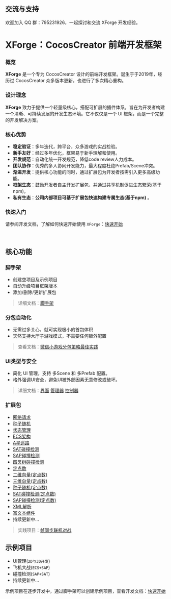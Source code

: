 ## 交流与支持
欢迎加入 QQ 群：795231926，一起探讨和交流 XForge 开发经验。

# XForge：CocosCreator 前端开发框架

### 概览

**XForge** 是一个专为 CocosCreator 设计的前端开发框架。诞生于于2019年，经历过 CocosCreator 众多版本更新，也进行了多次精心重构。

### 设计理念
**XForge** 致力于提供一个轻量级核心，搭配可扩展的插件体系，旨在为开发者构建一个清晰、可持续发展的开发生态环境。它不仅仅是一个 UI 框架，而是一个完整的开发解决方案。

### 核心优势

- **稳定验证**：多年迭代，跨平台，众多游戏的实战检验。
- **新手友好**：经过多年优化，框架易于新手理解和使用。
- **开发规范**：自动化统一开发规范，降低code review人力成本。
- **团队协作**：优秀的多人协同开发能力，最大程度杜绝Prefab/Scene冲突。
- **渐进开发**：提供核心功能的同时，通过扩展包为开发者按需引入更多高级功能。
- **框架生态**：鼓励开发者自主开发扩展包，并通过共享机制促进生态繁荣(基于npm)。
- **私有生态**：**公司内部项目可基于扩展包快速构建专属生态(基于npm)** 。

### 快速入门

请参阅开发文档，了解如何快速开始使用 `XForge`：[快速开始](https://gitee.com/cocos2d-zp/xforge/wikis/pages?sort_id=13017445&doc_id=6236543)

<br/>

## 核心功能
### 脚手架
- 创建空项目及示例项目
- 自动升级项目框架版本
- 添加/删除/更新扩展包

> 详细文档：[脚手架](https://gitee.com/cocos2d-zp/xforge/wikis/pages?sort_id=13017448&doc_id=6236543)

### 分包自动化
- 无需过多关心，就可实现极小的首包体积
- 天然支持大厅子游戏模式，不需要任何额外配置

> 查看文档：[微信小游戏分包策略最佳实践](https://gitee.com/cocos2d-zp/xforge/wikis/pages?sort_id=13017432&doc_id=6236543) 

### UI类型与安全
- 简化 UI 管理，支持 多Scene 和 多Prefab 配置。
- 格外强调UI安全，避免UI被外部因素无意修改或破坏。

> 详细文档：[界面](https://gitee.com/cocos2d-zp/xforge/wikis/pages?sort_id=13017440&doc_id=6236543)  [管理器](https://gitee.com/cocos2d-zp/xforge/wikis/pages?sort_id=13017436&doc_id=6236543) [控制器](https://gitee.com/cocos2d-zp/xforge/wikis/pages?sort_id=13017438&doc_id=6236543)

### 扩展包
- [网络请求](https://gitee.com/cocos2d-zp/xforge/wikis/pages?sort_id=13017505&doc_id=6236543)
- [种子随机](https://gitee.com/cocos2d-zp/xforge/wikis/pages?sort_id=13017504&doc_id=6236543)
- [状态管理](https://gitee.com/cocos2d-zp/xforge/wikis/pages?sort_id=13017509&doc_id=6236543)
- [ECS架构](https://gitee.com/cocos2d-zp/xforge/wikis/pages?sort_id=13017498&doc_id=6236543)
- [A星巡路](https://gitee.com/cocos2d-zp/xforge/wikis/pages?sort_id=13017470&doc_id=6236543)
- [SAT碰撞检测](https://gitee.com/cocos2d-zp/xforge/wikis/pages?sort_id=13017508&doc_id=6236543)
- [SAP碰撞检测](https://gitee.com/cocos2d-zp/xforge/wikis/pages?sort_id=13017507&doc_id=6236543)
- [四叉树碰撞检测](https://gitee.com/cocos2d-zp/xforge/wikis/pages?sort_id=13017503&doc_id=6236543)
- [定点数](https://gitee.com/cocos2d-zp/xforge/wikis/pages?sort_id=13017497&doc_id=6236543)
- [二维向量(定点数)](https://gitee.com/cocos2d-zp/xforge/wikis/pages?sort_id=13017495&doc_id=6236543)
- [三维向量(定点数)](https://gitee.com/cocos2d-zp/xforge/wikis/pages?sort_id=13017496&doc_id=6236543)
- [种子随机(定点数)](https://gitee.com/cocos2d-zp/xforge/wikis/pages?sort_id=13017492&doc_id=6236543)
- [SAT碰撞检测(定点数)](https://gitee.com/cocos2d-zp/xforge/wikis/pages?sort_id=13017494&doc_id=6236543)
- [SAP碰撞检测(定点数)](https://gitee.com/cocos2d-zp/xforge/wikis/pages?sort_id=13017493&doc_id=6236543)
- [XML解析](https://gitee.com/cocos2d-zp/xforge/wikis/pages?sort_id=13017510&doc_id=6236543)
- [富文本组件](https://gitee.com/cocos2d-zp/xforge/wikis/pages?sort_id=13017476&doc_id=6236543)
- 持续更新中...

> 实践项目：[帧同步联机对战](https://store.cocos.com/app/zh/detail/5987)

## 示例项目
- UI管理(`2D与3D开发`)
- 飞机大战(`ECS+SAP`)
- 碰撞检测(`SAP+SAT`)
- 持续更新中...

示例项目在逐步开发中，通过脚手架可以创建示例项目，查看开发文档：[快速开始](https://gitee.com/cocos2d-zp/xforge/wikis/pages?sort_id=13017445&doc_id=6236543)
